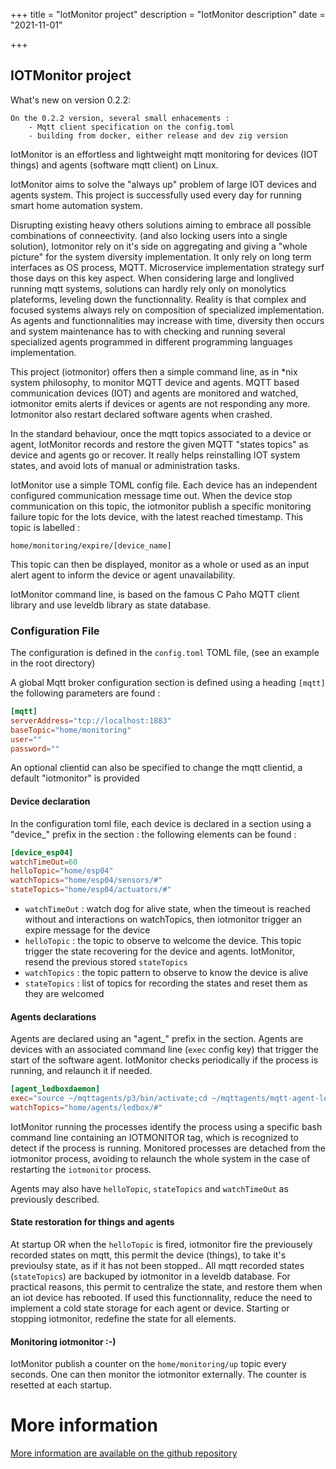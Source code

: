+++
title = "IotMonitor project"
description = "IotMonitor description"
date = "2021-11-01"

+++
## IOTMonitor project

What's new on version 0.2.2:


	On the 0.2.2 version, several small enhacements :
		- Mqtt client specification on the config.toml
		- building from docker, either release and dev zig version



IotMonitor is an effortless and lightweight mqtt monitoring for devices (IOT things) and agents (software mqtt client) on Linux. 

IotMonitor aims to solve the "always up" problem of large IOT devices and agents system. This project is successfully used every day for running smart home automation system.

Disrupting existing heavy others solutions aiming to embrace all possible combinations of conneectivity. (and also locking users into a single solution),  Iotmonitor rely on it's side on aggregating and giving a "whole picture" for the system diversity implementation. It only rely on long term interfaces as OS process, MQTT. Microservice implementation strategy surf those days on this key aspect. When considering large and longlived running mqtt systems, solutions can hardly rely only on monolytics plateforms, leveling down the functionnality. Reality is that complex and focused systems always rely on composition of specialized implementation. As agents and functionnalities may increase with time,  diversity then occurs and system maintenance has to with checking and running several specialized agents programmed in different programming languages implementation. 

This project (iotmonitor) offers then a simple command line, as in *nix system philosophy, to monitor MQTT device and agents. MQTT based communication devices (IOT) and agents are monitored and watched, iotmonitor emits alerts if devices or agents are not responding any more. Iotmonitor also restart declared software agents when crashed. 

In the standard behaviour, once the mqtt topics associated to a device or agent, IotMonitor records and restore the given MQTT "states topics" as device and agents go or recover. It really helps reinstalling IOT system states, and avoid lots of manual or administration tasks.

IotMonitor use a simple TOML config file. Each device has an independent configured communication message time out. When the device stop communication on this topic, the iotmonitor publish a specific monitoring failure topic for the lots device, with the latest reached timestamp. This topic is labelled :

	home/monitoring/expire/[device_name]

This topic can then be displayed, monitor as a whole or used as an input alert agent to inform the device or agent unavailability. 

IotMonitor command line, is based on the famous C Paho MQTT client library and use leveldb library as state database.


### Configuration File

The configuration is defined in the  `config.toml` TOML file, (see an example in the root directory)

A global Mqtt broker configuration section is defined using a heading `[mqtt]` 
the following parameters are found :

```toml
[mqtt]
serverAddress="tcp://localhost:1883"
baseTopic="home/monitoring"
user=""
password=""
```

An optional clientid can also be specified to change the mqtt clientid, a default "iotmonitor" is provided


#### Device declaration

In the configuration toml file, each device is declared in a section using a "device_" prefix
in the section : the following elements can be found :

```toml
[device_esp04]
watchTimeOut=60
helloTopic="home/esp04"
watchTopics="home/esp04/sensors/#"
stateTopics="home/esp04/actuators/#"
```

- `watchTimeOut` : watch dog for alive state, when the timeout is reached without and interactions on watchTopics, then iotmonitor trigger an expire message for the device
- `helloTopic` : the topic to observe to welcome the device. This topic trigger the state recovering for the device and agents. IotMonitor, resend the previous stored `stateTopics`
- `watchTopics` : the topic pattern to observe to know the device is alive
- `stateTopics` : list of topics for recording the states and reset them as they are welcomed

#### Agents declarations

Agents are declared using an "agent_" prefix in the section. Agents are devices with an associated command line (`exec` config key) that trigger the start of the software agent. IotMonitor checks periodically if the process is running, and relaunch it if needed.

```toml
[agent_ledboxdaemon]
exec="source ~/mqttagents/p3/bin/activate;cd ~/mqttagents/mqtt-agent-ledbox;python3 ledboxdaemon.py"
watchTopics="home/agents/ledbox/#"
```

IotMonitor running the processes identify the process using a specific bash command line containing an IOTMONITOR tag, which is recognized to detect if the process is running. Monitored processes are detached from the iotmonitor process, avoiding to relaunch the whole system in the case of restarting the `iotmonitor` process.

Agents may also have `helloTopic`, `stateTopics` and `watchTimeOut` as previously described.

#### State restoration for things and agents

At startup OR when the `helloTopic` is fired, iotmonitor fire the previousely recorded states on mqtt, this permit the device (things), to take it's previoulsy state, as if it has not been stopped.. All mqtt recorded states (`stateTopics`) are backuped by iotmonitor in a leveldb database.
For practical reasons, this permit to centralize the state, and restore them when an iot device has rebooted. If used this functionnality, reduce the need to implement a cold state storage for each agent or device.  Starting or stopping iotmonitor, redefine the state for all elements.

#### Monitoring iotmonitor :-)

IotMonitor publish a counter on the `home/monitoring/up` topic every seconds. One can then monitor the iotmonitor externally.
The counter is resetted at each startup.



# More information

[More information are available on the github repository](https://github.com/mqttiotstuff/iotmonitor/)

